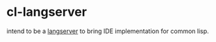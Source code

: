 # cl-langserver
intend to be a [langserver](https://github.com/Microsoft/language-server-protocol/blob/master/protocol.md) to bring IDE implementation for common lisp.
